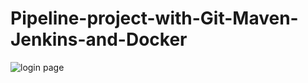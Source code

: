 # Pipeline-project-with-Git-Maven-Jenkins-and-Docker

![login page](https://github.com/user-attachments/assets/ddf1ec36-7f38-48b8-bd33-ce0bc495e610)
